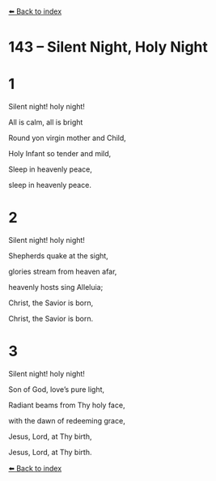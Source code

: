 [⬅️ Back to index](../README.md)

# 143 – Silent Night, Holy Night





# 1

Silent night! holy night!

All is calm, all is bright

Round yon virgin mother and Child,

Holy Infant so tender and mild,

Sleep in heavenly peace,

sleep in heavenly peace.



# 2

Silent night! holy night!

Shepherds quake at the sight,

glories stream from heaven afar,

heavenly hosts sing Alleluia;

Christ, the Savior is born,

Christ, the Savior is born.



# 3

Silent night! holy night!

Son of God, love’s pure light,

Radiant beams from Thy holy face,

with the dawn of redeeming grace,

Jesus, Lord, at Thy birth,

Jesus, Lord, at Thy birth.

[⬅️ Back to index](../README.md)

